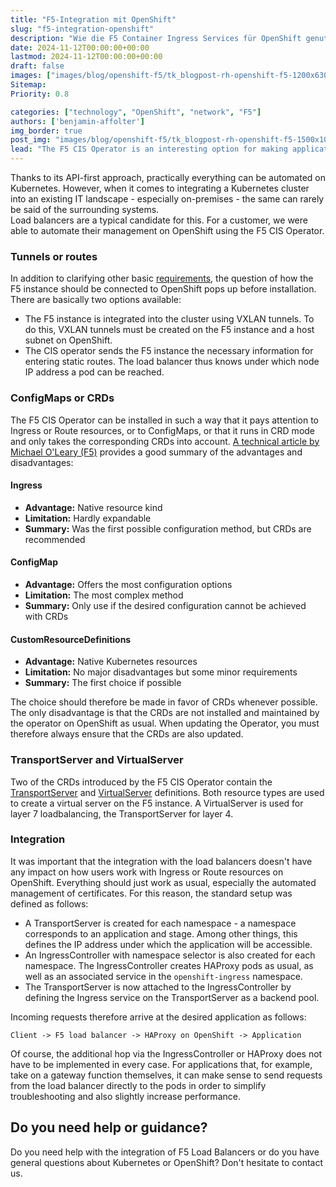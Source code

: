 ```yaml
---
title: "F5-Integration mit OpenShift"
slug: "f5-integration-openshift"
description: "Wie die F5 Container Ingress Services für OpenShift genutzt werden können"
date: 2024-11-12T00:00:00+00:00
lastmod: 2024-11-12T00:00:00+00:00
draft: false
images: ["images/blog/openshift-f5/tk_blogpost-rh-openshift-f5-1200x630.jpg"]
Sitemap:
Priority: 0.8

categories: ["technology", "OpenShift", "network", "F5"]
authors: ['benjamin-affolter']
img_border: true
post_img: "images/blog/openshift-f5/tk_blogpost-rh-openshift-f5-1500x1000.jpg"
lead: "The F5 CIS Operator is an interesting option for making applications automatically accessible via an enterprise load balancer. However, the integration may not work as might be expected at first glance."
---
```


Thanks to its API-first approach, practically everything can be automated on Kubernetes. However, when it comes to integrating a Kubernetes cluster into an existing IT landscape - especially on-premises - the same can rarely be said of the surrounding systems.\
Load balancers are a typical candidate for this. For a customer, we were able to automate their management on OpenShift using the F5 CIS Operator.

### Tunnels or routes

In addition to clarifying other basic [requirements](https://clouddocs.f5.com/containers/latest/userguide/cis-installation.html#prerequisites), the question of how the F5 instance should be connected to OpenShift pops up before installation. There are basically two options available:

* The F5 instance is integrated into the cluster using VXLAN tunnels. To do this, VXLAN tunnels must be created on the F5 instance and a host subnet on OpenShift.
* The CIS operator sends the F5 instance the necessary information for entering static routes. The load balancer thus knows under which node IP address a pod can be reached.

### ConfigMaps or CRDs

The F5 CIS Operator can be installed in such a way that it pays attention to Ingress or Route resources, or to ConfigMaps, or that it runs in CRD mode and only takes the corresponding CRDs into account. [A technical article by Michael O'Leary (F5)](https://community.f5.com/kb/technicalarticles/my-first-crd-deployment-with-cis/291159) provides a good summary of the advantages and disadvantages:

#### Ingress

* **Advantage:** Native resource kind
* **Limitation:** Hardly expandable
* **Summary:** Was the first possible configuration method, but CRDs are recommended

#### ConfigMap

* **Advantage:** Offers the most configuration options
* **Limitation:** The most complex method
* **Summary:** Only use if the desired configuration cannot be achieved with CRDs

#### CustomResourceDefinitions

* **Advantage:** Native Kubernetes resources
* **Limitation:** No major disadvantages but some minor requirements
* **Summary:** The first choice if possible

The choice should therefore be made in favor of CRDs whenever possible. The only disadvantage is that the CRDs are not installed and maintained by the operator on OpenShift as usual. When updating the Operator, you must therefore always ensure that the CRDs are also updated.

### TransportServer and VirtualServer

Two of the CRDs introduced by the F5 CIS Operator contain the [TransportServer](https://clouddocs.f5.com/containers/latest/userguide/crd/transportserver.html) and [VirtualServer](https://clouddocs.f5.com/containers/latest/userguide/crd/virtualserver.html) definitions. Both resource types are used to create a virtual server on the F5 instance. A VirtualServer is used for layer 7 loadbalancing, the TransportServer for layer 4.

### Integration

It was important that the integration with the load balancers doesn't have any impact on how users work with Ingress or Route resources on OpenShift. Everything should just work as usual, especially the automated management of certificates. For this reason, the standard setup was defined as follows:

* A TransportServer is created for each namespace - a namespace corresponds to an application and stage. Among other things, this defines the IP address under which the application will be accessible.
* An IngressController with namespace selector is also created for each namespace. The IngressController creates HAProxy pods as usual, as well as an associated service in the `openshift-ingress` namespace.
* The TransportServer is now attached to the IngressController by defining the Ingress service on the TransportServer as a backend pool.

Incoming requests therefore arrive at the desired application as follows:

```text
Client -> F5 load balancer -> HAProxy on OpenShift -> Application
```

Of course, the additional hop via the IngressController or HAProxy does not have to be implemented in every case. For applications that, for example, take on a gateway function themselves, it can make sense to send requests from the load balancer directly to the pods in order to simplify troubleshooting and also slightly increase performance.

## Do you need help or guidance?

Do you need help with the integration of F5 Load Balancers or do you have general questions about Kubernetes or OpenShift? Don't hesitate to contact us.

